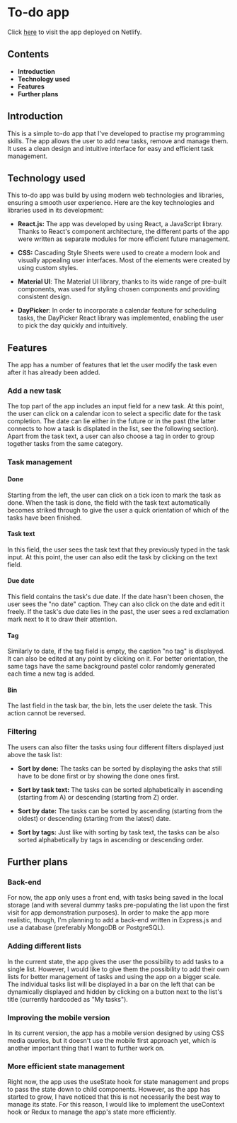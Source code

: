 # To-do app

Click [here](https://piotr-to-do-app.netlify.app) to visit the app deployed on Netlify.

## Contents

- **Introduction**
- **Technology used**
- **Features**
- **Further plans**

## Introduction

This is a simple to-do app that I've developed to practise my programming skills. The app allows the user to add new tasks, remove and manage them.
It uses a clean design and intuitive interface for easy and efficient task management.

## Technology used

This to-do app was build by using modern web technologies and libraries, ensuring a smooth user experience. Here are the key technologies and libraries
used in its development:

- **React.js:** The app was developed by using React, a JavaScript library. Thanks to React's component architecture, the different parts of the app
  were written as separate modules for more efficient future management.
- **CSS:** Cascading Style Sheets were used to create a modern look and visually appealing user interfaces. Most of the elements were created by
  using custom styles.

- **Material UI**: The Material UI library, thanks to its wide range of pre-built components, was used for styling chosen components
  and providing consistent design.

- **DayPicker**: In order to incorporate a calendar feature for scheduling tasks, the DayPicker React library was implemented,
  enabling the user to pick the day quickly and intuitively.

## Features

The app has a number of features that let the user modify the task even after it has already been added.

### Add a new task

The top part of the app includes an input field for a new task. At this point, the user can click on a calendar icon to select
a specific date for the task completion. The date can lie either in the future or in the past (the latter connects to how a task is
displated in the list, see the following section). Apart from the task text, a user can also choose a tag in order to group together
tasks from the same category.

### Task management

#### Done

Starting from the left, the user can click on a tick icon to mark the task as done. When the task is done, the field with the task text automatically
becomes striked through to give the user a quick orientation of which of the tasks have been finished.

#### Task text

In this field, the user sees the task text that they previously typed in the task input. At this point, the user can also edit the task by clicking
on the text field.

#### Due date

This field contains the task's due date. If the date hasn't been chosen, the user sees the "no date" caption. They can also click on the date
and edit it freely. If the task's due date lies in the past, the user sees a red exclamation mark next to it to draw their attention.

#### Tag

Similarly to date, if the tag field is empty, the caption "no tag" is displayed. It can also be edited at any point by clicking on it.
For better orientation, the same tags have the same background pastel color randomly generated each time a new tag is added.

#### Bin

The last field in the task bar, the bin, lets the user delete the task. This action cannot be reversed.

### Filtering

The users can also filter the tasks using four different filters displayed just above the task list:

- **Sort by done:** The tasks can be sorted by displaying the asks that still have to be done first or by showing the done ones first.

- **Sort by task text:** The tasks can be sorted alphabetically in ascending (starting from A) or descending (starting from Z) order.

- **Sort by date:** The tasks can be sorted by ascending (starting from the oldest) or descending (starting from the latest) date.

- **Sort by tags:** Just like with sorting by task text, the tasks can be also sorted alphabetically by tags in ascending or descending order.

## Further plans

### Back-end

For now, the app only uses a front end, with tasks being saved in the local storage (and with several dummy tasks pre-populating the list
upon the first visit for app demonstration purposes). In order to make the app more realistic, though, I'm planning to add a back-end written
in Express.js and use a database (preferably MongoDB or PostgreSQL).

### Adding different lists

In the current state, the app gives the user the possibility to add tasks to a single list. However, I would like to give them
the possibility to add their own lists for better management of tasks and using the app on a bigger scale.
The individual tasks list will be displayed in a bar on the left that can be dynamically displayed and hidden by clicking on a button next to
the list's title (currently hardcoded as "My tasks").

### Improving the mobile version

In its current version, the app has a mobile version designed by using CSS media queries, but it doesn't use the mobile first approach yet, which is another important thing that I want to further work on.

### More efficient state management

Right now, the app uses the useState hook for state management and props to pass the state down to child components. However, as the app has started to grow, I have noticed that this is not necessarily the best way to manage its state. For this reason, I would like to implement the useContext hook or Redux to manage the app's state more efficiently.
